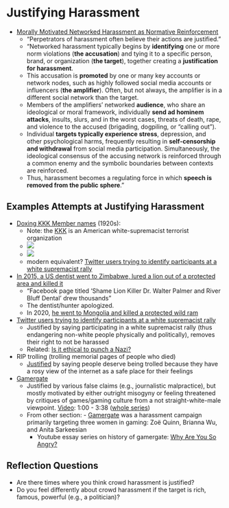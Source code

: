 # Justifying Harassment

- [Morally Motivated Networked Harassment as Normative Reinforcement](https://journals.sagepub.com/doi/full/10.1177/20563051211021378)
  - “Perpetrators of harassment often believe their actions are justified.”
  - “Networked harassment typically begins by **identifying** one or more norm violations (**the accusation**) and tying it to a specific person, brand, or organization (**the target**), together creating a **justification for harassment**.
  - This accusation is **promoted** by one or many key accounts or network nodes, such as highly followed social media accounts or influencers (**the amplifier**). Often, but not always, the amplifier is in a different social network than the target.
  - Members of the amplifiers’ networked **audience**, who share an ideological or moral framework, individually **send ad hominem attacks**, insults, slurs, and in the worst cases, threats of death, rape, and violence to the accused (brigading, dogpiling, or “calling out”).
  - Individual **targets typically experience stress**, depression, and other psychological harms, frequently resulting in **self-censorship and withdrawal** from social media participation. Simultaneously, the ideological consensus of the accusing network is reinforced through a common enemy and the symbolic boundaries between contexts are reinforced.
  - Thus, harassment becomes a regulating force in which **speech is removed from the public sphere**.”


## Examples Attempts at Justifying Harassment
- [Doxing KKK Member names](https://willennar.pastperfectonline.com/library/AFCBAFEA-8D84-46FD-95AA-358225363914) (1920s):
  - Note: the [KKK](https://en.wikipedia.org/wiki/Ku_Klux_Klan) is an American white-supremacist terrorist organization
  - ![](tolerance_1.png)
  - ![](tolerance_2.png)
  - modern equivalent?  [Twitter users trying to identify participants at a white supremacist rally](https://www.npr.org/sections/thetwo-way/2017/08/14/543418271/on-the-internet-everyone-knows-you-re-a-racist-twitter-account-ids-marchers)
- [In 2015, a US dentist went to Zimbabwe, lured a lion out of a protected area and killed it](https://www.nytimes.com/2015/07/30/us/cecil-the-lion-walter-palmer.html)
  - “Facebook page titled ‘Shame Lion Killer Dr. Walter Palmer and River Bluff Dental’ drew thousands”
  - The dentist/hunter apologized.
  - In 2020, [he went to Mongolia and killed a protected wild ram](https://www.independent.co.uk/news/world/asia/walter-palmer-cecil-lion-hunt-ram-sheep-mongolia-a9613856.html)
- [Twitter users trying to identify participants at a white supremacist rally](https://www.npr.org/sections/thetwo-way/2017/08/14/543418271/on-the-internet-everyone-knows-you-re-a-racist-twitter-account-ids-marchers)
  - Justified by saying participating in a white supremacist rally (thus endangering non-white people physically and politically), removes their right to not be harassed
  - Related: [Is it ethical to punch a Nazi?](https://www.vox.com/identities/2017/1/26/14369388/richard-spencer-punched-alt-right-trump)
- RIP trolling (trolling memorial pages of people who died)
  - [Justified](https://www.gawker.com/5868503/why-people-troll-dead-kids-on-facebook) by saying people deserve being trolled because they have a rosy view of the internet as a safe place for their feelings
- [Gamergate](https://en.wikipedia.org/wiki/Gamergate_(harassment_campaign))
  - Justified by various false claims (e.g., journalistic malpractice), but mostly motivated by either outright misogyny or feeling threatened by critiques of games/gaming culture from a not straight-white-male viewpoint.  [Video](https://www.youtube.com/watch?v=c6TrKkkVEhs&t=60s): 1:00 - 3:38 ([whole series](https://www.youtube.com/watch?v=6y8XgGhXkTQ&list=PLJA_jUddXvY62dhVThbeegLPpvQlR4CjF))
  - From other section:  - [Gamergate](https://en.wikipedia.org/wiki/Gamergate_(harassment_campaign)) was a harassment campaign primarily targeting three women in gaming: Zoë Quinn, Brianna Wu, and Anita Sarkeesian
      - Youtube essay series on history of gamergate: [Why Are You So Angry?](https://www.youtube.com/watch?v=6y8XgGhXkTQ&list=PLJA_jUddXvY62dhVThbeegLPpvQlR4CjF)



## Reflection Questions
- Are there times where you think crowd harassment is justified?
- Do you feel differently about crowd harassment if the target is rich, famous, powerful (e.g., a politician)?
